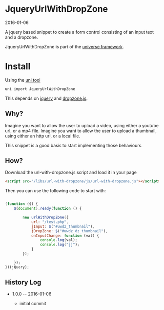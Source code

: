 JqueryUrlWithDropZone
=====================
2016-01-06



A jquery based snippet to create a form control consisting of an input text and a dropzone.
 



JqueryUrlWithDropZone is part of the [universe framework](https://github.com/karayabin/universe-snapshot).


Install
=============


Using the [uni tool](https://github.com/lingtalfi/universe-naive-importer)
```bash
uni import JqueryUrlWithDropZone
```


This depends on [jquery](https://jquery.com/) and [dropzone.js](http://dropzonejs.com/). 
 
Why?
--------
 
Imagine you want to allow the user to upload a video, using either a youtube url, or a mp4 file. 
Imagine you want to allow the user to upload a thumbnail, using either an http url, or a local file.
 
 
This snippet is a good basis to start implementing those behaviours.
 
 
 
How?
----------
 
Download the url-with-dropzone.js script and load it in your page 
 
```html 
<script src="/libs/url-with-dropzone/js/url-with-dropzone.js"></script>
``` 


Then you can use the following code to start with:


```js 

(function ($) {
    $(document).ready(function () {

        new urlWithDropZone({
            url: "/test.php",
            jInput: $("#uwdz_thumbnail"),
            jDropZone: $("#uwdz_dz_thumbnail"),
            onInputChange: function (val) {
                console.log(val);
                console.log("jj");
            }
        });

    });
})(jQuery);

```







History Log
------------------
    
- 1.0.0 -- 2016-01-06

    - initial commit
    
    
